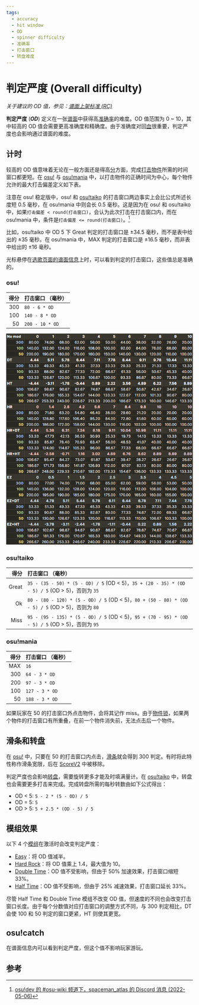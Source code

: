 ```yaml
---
tags:
  - accuracy
  - hit window
  - OD
  - spinner difficulty
  - 准确率
  - 打击窗口
  - 转盘难度
---
```


# 判定严度 (Overall difficulty)

*关于建议的 OD 值，参见：[谱面上架标准 (RC)](/wiki/Ranking_criteria)*

**判定严度** (***OD***) 定义在一张[谱面](/wiki/Beatmap)中获得高[准确率](/wiki/Gameplay/Accuracy)的难度。OD 值范围为 0 ~ 10，其中较高的 OD 值会需要更高准确度和精确度。由于准确度对回[血](/wiki/Gameplay/Health)很重要，判定严度也会影响通过谱面的难度。

## 计时

较高的 OD 值意味着无论在一般方面还是得高[分](/wiki/Gameplay/Score)方面，完成[打击物件](/wiki/Gameplay/Hit_object)所需的时间窗口都更短。在 [osu!](/wiki/Game_mode/osu!) 与 [osu!mania](/wiki/Game_mode/osu!mania) 中，以打击物件的正确时间为中心，每个物件允许的最大打击偏差定义如下表。

注意在 osu! 稳定版中，osu! 和 [osu!taiko](/wiki/Game_mode/osu!taiko) 的打击窗口两边事实上会比公式所述长度短 0.5 毫秒，在 osu!mania 中则会长 0.5 毫秒。这是因为在 osu! 和 osu!taiko 中，如果`打击偏差 < round(打击窗口)`，会认为此次打击在打击窗口内，而在 osu!mania 中，条件是`打击偏差 <= round(打击窗口)`。[^judgement-rounding-ref]

比如，osu!taiko 中 OD 5 下 Great 判定的打击窗口是 ±34.5 毫秒，而不是表中给出的 ±35 毫秒。在 osu!mania 中，MAX 判定的打击窗口是 ±16.5 毫秒，而非表中给出的 ±16 毫秒。

光标悬停在[选歌页面的谱面信息](/wiki/Client/Interface#谱面信息)上时，可以看到判定的打击窗口，这些值总是准确的。

### osu!

| 得分 | 打击窗口 （毫秒） |
| --: | :-- |
| 300 | `80 - 6 * OD` |
| 100 | `140 - 8 * OD` |
| 50 | `200 - 10 * OD` |

![](/wiki/shared/ODTable.png "OD 和不同模组组合下的打击窗口比较。对于含 Half Time 和 Double Time 的组合，所示 OD 值只对 300 的打击窗口有效，对 100 和 50 则有所不同。")

### osu!taiko

<!-- reference: https://github.com/ppy/osu/blob/master/osu.Game.Rulesets.Taiko/Scoring/TaikoHitWindows.cs#L12-L14
and https://github.com/ppy/osu/blob/master/osu.Game/Beatmaps/IBeatmapDifficultyInfo.cs#L56-L61
the same formula is used in stable -->

| 得分 | 打击窗口 （毫秒） |
| --: | :-- |
| Great | `35 - (35 - 50) * (5 - OD) / 5` (OD < 5)，`35 + (20 - 35) * (OD - 5) / 5` (OD > 5)，否则为 `35` |
| Ok | `80 - (80 - 120) * (5 - OD) / 5` (OD < 5)，`80 + (50 - 80) * (OD - 5) / 5` (OD > 5)，否则为 `80` |
| Miss | `95 - (95 - 135) * (5 - OD) / 5` (OD < 5)，`95 + (70 - 95) * (OD - 5) / 5` (OD > 5)，否则为 `95` |

### osu!mania

| 得分 | 打击窗口 （毫秒） |
| --: | :-- |
| MAX | `16` |
| 300 | `64 - 3 * OD` |
| 200 | `97 - 3 * OD` |
| 100 | `127 - 3 * OD` |
| 50 | `188 - 3 * OD` |

如果玩家在 50 的打击窗口外点击物件，会将其记作 miss。由于[物件锁](/wiki/Gameplay/Judgement/Notelock)，如果两个物件的打击窗口有所重叠，在前一个物件消失前，无法点击后一个物件。

## 滑条和转盘

在 [osu!](/wiki/Game_mode/osu!) 中，只要在 50 的打击窗口内点击，[滑条](/wiki/Gameplay/Hit_object/Slider)就会得到 300 判定。有时将此特性称作滑条宽限，后在 [ScoreV2](/wiki/Gameplay/Game_modifier/ScoreV2) 中被移除。

判定严度也会影响[转盘](/wiki/Gameplay/Hit_object/Spinner)，需要旋转更多才能及时填满量计。在 [osu!taiko](/wiki/Game_mode/osu!taiko) 中，转盘也会需要更多打击来完成。完成转盘所需的每秒转数由如下公式得出：<!-- TODO: this is probably totally wrong with recent spinner changes -->

- OD < 5: `5 - 2 * (5 - OD) / 5`
- OD = 5: `5`
- OD > 5: `5 + 2.5 * (OD - 5) / 5`

## 模组效果

以下 4 个[模组](/wiki/Gameplay/Game_modifier)在激活时会改变判定严度：

- [Easy](/wiki/Gameplay/Game_modifier/Easy)：将 OD 值减半。
- [Hard Rock](/wiki/Gameplay/Game_modifier/Hard_Rock)：将 OD 值乘上 1.4，最大值为 10。
- [Double Time](/wiki/Gameplay/Game_modifier/Double_Time)：OD 值不受影响，但由于 50% 加速效果，打击窗口缩短 33%。
- [Half Time](/wiki/Gameplay/Game_modifier/Half_Time)：OD 值不受影响，但由于 25% 减速效果，打击窗口延长 33%。

尽管 Half Time 和 Double Time 模组不改变 OD 值，但速度的不同也会改变打击窗口长度。由于每个分数值对应打击窗口的调整方式不同，与 300 判定相比，DT 会使 100 和 50 判定的窗口更紧，HT 则使其更宽。

## osu!catch

在谱面信息内可以看到判定严度，但这个值不影响玩家游玩。

## 参考

[^judgement-rounding-ref]: [osu!dev 的 #osu-wiki 频道下，spaceman_atlas 的 Discord 消息 (2022-05-06)](https://discord.com/channels/188630481301012481/218677502141399041/972241866382798889)
